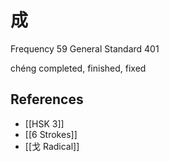# 成
Frequency 59
General Standard 401

chéng
completed, finished, fixed

## References
- [[HSK 3]]
- [[6 Strokes]]
- [[戈 Radical]]
